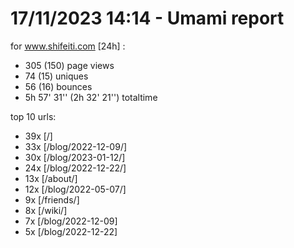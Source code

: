 # 17/11/2023 14:14 - Umami report
for www.shifeiti.com [24h] :

 - 305 (150) page views
 - 74 (15) uniques
 - 56 (16) bounces
 - 5h 57' 31'' (2h 32' 21'') totaltime


top 10 urls:
 - 39x [/]
 - 33x [/blog/2022-12-09/]
 - 30x [/blog/2023-01-12/]
 - 24x [/blog/2022-12-22/]
 - 13x [/about/]
 - 12x [/blog/2022-05-07/]
 - 9x [/friends/]
 - 8x [/wiki/]
 - 7x [/blog/2022-12-09]
 - 5x [/blog/2022-12-22]


